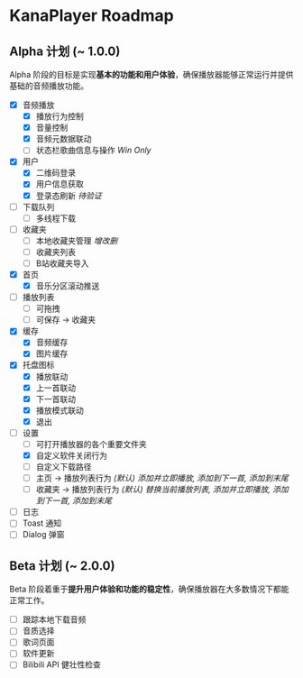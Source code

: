 # KanaPlayer Roadmap

## Alpha 计划 (~ 1.0.0)

Alpha 阶段的目标是实现**基本的功能和用户体验**，确保播放器能够正常运行并提供基础的音频播放功能。

- [x] 音频播放
  - [x] 播放行为控制
  - [x] 音量控制
  - [x] 音频元数据联动
  - [ ] 状态栏歌曲信息与操作 *Win Only*
- [x] 用户
  - [x] 二维码登录
  - [x] 用户信息获取
  - [x] 登录态刷新 *待验证*
- [ ] 下载队列
  - [ ] 多线程下载
- [ ] 收藏夹
  - [ ] 本地收藏夹管理 *增改删*
  - [ ] 收藏夹列表
  - [ ] B站收藏夹导入
- [x] 首页
  - [x] 音乐分区滚动推送
- [ ] 播放列表
  - [ ] 可拖拽
  - [ ] 可保存 -> 收藏夹
- [x] 缓存
  - [x] 音频缓存
  - [x] 图片缓存
- [x] 托盘图标
  - [x] 播放联动
  - [x] 上一首联动
  - [x] 下一首联动
  - [x] 播放模式联动
  - [x] 退出
- [ ] 设置
  - [ ] 可打开播放器的各个重要文件夹
  - [x] 自定义软件关闭行为
  - [ ] 自定义下载路径
  - [ ] 主页 -> 播放列表行为 *(默认) 添加并立即播放, 添加到下一首, 添加到末尾*
  - [ ] 收藏夹 -> 播放列表行为 *(默认) 替换当前播放列表, 添加并立即播放, 添加到下一首, 添加到末尾*
- [ ] 日志
- [ ] Toast 通知
- [ ] Dialog 弹窗

## Beta 计划 (~ 2.0.0)

Beta 阶段着重于**提升用户体验和功能的稳定性**，确保播放器在大多数情况下都能正常工作。

- [ ] 跟踪本地下载音频
- [ ] 音质选择
- [ ] 歌词页面
- [ ] 软件更新
- [ ] Bilibili API 健壮性检查